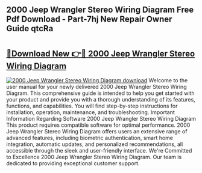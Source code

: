 ## 2000 Jeep Wrangler Stereo Wiring Diagram Free Pdf Download - Part-7hj New Repair Owner Guide qtcRa

# <h2><a href="http://dfi10c.blite.top/?on=2000+Jeep+Wrangler+Stereo+Wiring+Diagram">🔗Download New 👉🔴 2000 Jeep Wrangler Stereo Wiring Diagram</a></h2>

[![2000 Jeep Wrangler Stereo Wiring Diagram download](https://i.imgur.com/lujVjoI.png)](http://dfi10c.blite.top/?on=2000+Jeep+Wrangler+Stereo+Wiring+Diagram)
Welcome to the user manual for your newly delivered 2000 Jeep Wrangler Stereo Wiring Diagram. This comprehensive guide is intended to help you get started with your product and provide you with a thorough understanding of its features, functions, and capabilities. You will find step-by-step instructions for installation, operation, maintenance, and troubleshooting. Important Information Regarding Software 2000 Jeep Wrangler Stereo Wiring Diagram This product requires compatible software for optimal performance. 2000 Jeep Wrangler Stereo Wiring Diagram offers users an extensive range of advanced features, including biometric authentication, smart home integration, automatic updates, and personalized recommendations, all accessible through the sleek and user-friendly interface. We're Committed to Excellence 2000 Jeep Wrangler Stereo Wiring Diagram. Our team is dedicated to providing exceptional customer support.
